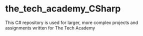 # the_tech_academy_CSharp
This C# repository is used for larger, more complex projects and assignments written for The Tech Academy
